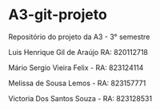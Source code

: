 # A3-git-projeto
Repositório do projeto da A3 - 3° semestre 



Luis Henrique Gil de Araújo RA: 820112718

Mário Sergio Vieira Felix - RA: 823124114 

Melissa de Sousa Lemos - RA: 823157771 

Victoria Dos Santos Souza -  RA: 823128531


